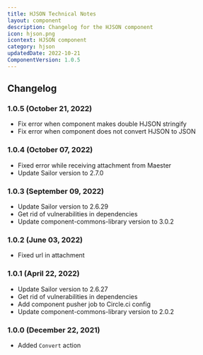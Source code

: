```yaml
---
title: HJSON Technical Notes
layout: component
description: Changelog for the HJSON component
icon: hjson.png
icontext: HJSON component
category: hjson
updatedDate: 2022-10-21
ComponentVersion: 1.0.5
---
```


## Changelog

### 1.0.5 (October 21, 2022)

* Fix error when component makes double HJSON stringify
* Fix error when component does not convert HJSON to JSON

### 1.0.4 (October 07, 2022)

* Fixed error while receiving attachment from Maester
* Update Sailor version to 2.7.0

### 1.0.3 (September 09, 2022)

* Update Sailor version to 2.6.29
* Get rid of vulnerabilities in dependencies
* Update component-commons-library version to 3.0.2

### 1.0.2 (June 03, 2022)

* Fixed url in attachment

### 1.0.1 (April 22, 2022)

* Update Sailor version to 2.6.27
* Get rid of vulnerabilities in dependencies
* Add component pusher job to Circle.ci config
* Update component-commons-library version to 2.0.2

### 1.0.0 (December 22, 2021)

* Added `Convert` action

